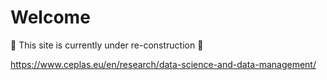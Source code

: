 # Welcome

:construction: This site is currently under re-construction :construction:

https://www.ceplas.eu/en/research/data-science-and-data-management/

